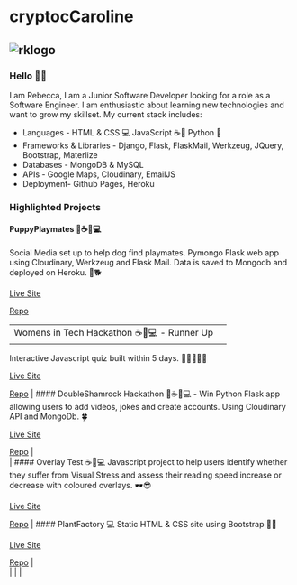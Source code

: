# cryptocCaroline 

## ![rklogo](https://user-images.githubusercontent.com/73824252/119368567-10aaf180-bcab-11eb-8eff-e7a666345518.png)

###  Hello 👋🏼 
I am Rebecca, I am a Junior Software Developer looking for a role as a Software Engineer.  I am enthusiastic about learning new technologies and want to grow my skillset.  My current stack includes:  
- Languages - HTML & CSS 💻 JavaScript ☕📃 Python 🐍
- Frameworks & Libraries - Django, Flask, FlaskMail, Werkzeug, JQuery, Bootstrap, Materlize
- Databases - MongoDB & MySQL
- APIs - Google Maps, Cloudinary, EmailJS 
- Deployment- Github Pages, Heroku 

### Highlighted Projects 

#### PuppyPlaymates 🐍☕📃💻
Social Media set up to help dog find playmates. Pymongo Flask web app using Cloudinary, Werkzeug and Flask Mail. Data is saved to Mongodb and deployed on Heroku. 🐶🐕

[Live Site](https://puppy-playmates.herokuapp.com/)

[Repo](https://github.com/crypticCaroline/puppyplaymates)


|   |   |  
|---|---|
| Womens in Tech Hackathon ☕📃💻 - Runner Up
 Interactive Javascript quiz built within 5 days. 👩🏼‍🤝‍👩🏾
 
 [Live Site ](https://github.com/crypticCaroline/womenscareers)
 
 [Repo](https://crypticcaroline.github.io/womenscareers/)   |  #### DoubleShamrock Hackathon 🐍☕📃💻 - Win
 Python Flask app allowing users to add videos, jokes and create accounts. Using Cloudinary API and MongoDb.  🍀
 
 [Live Site](https://doubleshamrocks.herokuapp.com/homepage)
 
 [Repo](https://github.com/crypticCaroline/hackathon-doubleShamrocks)  |  
|  #### Overlay Test ☕📃💻
 Javascript project to help users identify whether they suffer from Visual Stress and assess their reading speed increase or decrease with coloured overlays. 🕶😎
 
 
 [Live Site](https://crypticcaroline.github.io/overlay-test/index.html)
 
 [Repo](https://github.com/crypticCaroline/overlay-test)  |  #### PlantFactory 💻
 Static HTML & CSS site using Bootstrap 🌵🌴
 
 [Live Site](https://crypticcaroline.github.io/ms1-plantfactory/index.html)
 
 [Repo](https://github.com/crypticCaroline/ms1-plantfactory)  |   
|   |   |   


